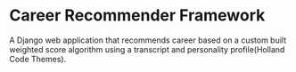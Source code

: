 # Career Recommender Framework

A Django web application that recommends career based on a custom built weighted score algorithm using a transcript and personality profile(Holland Code Themes).
